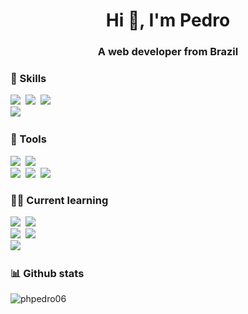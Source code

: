 <h1 align="center">Hi 👋, I'm Pedro</h1>
<h3 align="center">A web developer from Brazil</h3>

### 📕 Skills

<img src="https://img.shields.io/badge/HTML5-111111?style=for-the-badge&logo=html5&logoColor=FF8400">&nbsp;
<img src="https://img.shields.io/badge/CSS3-111111?style=for-the-badge&logo=css3&logoColor=0066FF">&nbsp;
<img src="https://img.shields.io/badge/Sass-111111?style=for-the-badge&logo=sass&logoColor=CC6699">&nbsp;<br>
<img src="https://img.shields.io/badge/Javascript-111111?style=for-the-badge&logo=javascript&logoColor=FFFF00">&nbsp;

### 🔨 Tools

<img src="https://img.shields.io/badge/Photoshop-111111?style=for-the-badge&logo=Adobe%20Photoshop&logoColor=0066FF">&nbsp;
<img src="https://img.shields.io/badge/Figma-111111?style=for-the-badge&logo=figma&logoColor=FF8400">&nbsp;<br>
<img src="https://img.shields.io/badge/Visual%20Studio%20Code-111111?style=for-the-badge&logo=visual%20studio%20code&logoColor=0066FF">&nbsp;
<img src="https://img.shields.io/badge/Git-111111?style=for-the-badge&logo=git&logoColor=FF8400">&nbsp;
<img src="https://img.shields.io/badge/Github-111111?style=for-the-badge&logo=github&logoColor=FFFFFF">&nbsp;

### 👨‍💻 Current learning

<img src="https://img.shields.io/badge/React-111111?style=for-the-badge&logo=react&logoColor=17EBE4">&nbsp;
<img src="https://img.shields.io/badge/Next js-111111?style=for-the-badge&logo=nextdotjs&logoColor=fff">&nbsp;<br>
<img src="https://img.shields.io/badge/TypeScript-111111?style=for-the-badge&logo=typescript&logoColor=1793EB">&nbsp;
<img src="https://img.shields.io/badge/Node.js-111111?style=for-the-badge&logo=node.js&logoColor=237049">&nbsp;<br>
<img src="https://img.shields.io/badge/SQL-111111?style=for-the-badge&logo=mysql&logoColor=FFFFFF">&nbsp;

### 📊 Github stats
<img src="https://komarev.com/ghpvc/?username=phpedro06&label=Profile%20views&color=0e75b6&style=flat" alt="phpedro06" /><br>
